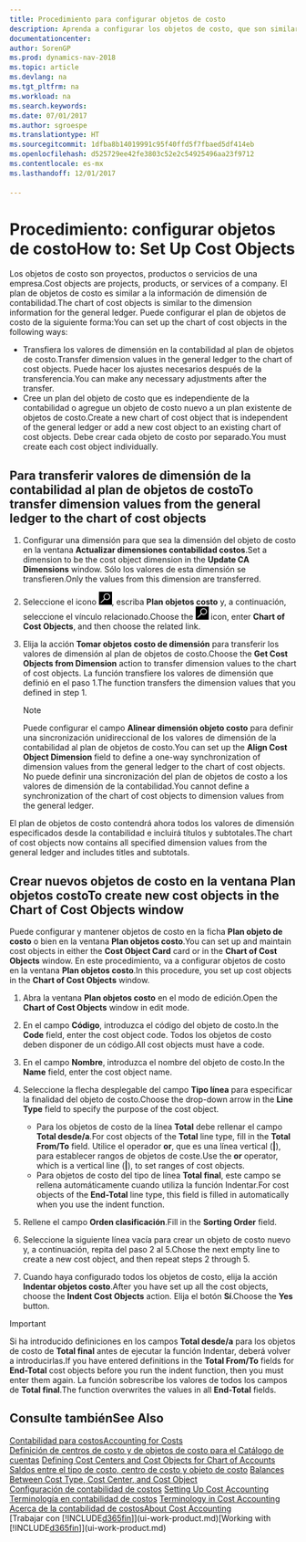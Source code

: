 ```yaml
---
title: Procedimiento para configurar objetos de costo
description: Aprenda a configurar los objetos de costo, que son similares a las dimensiones de contabilidad.
documentationcenter: 
author: SorenGP
ms.prod: dynamics-nav-2018
ms.topic: article
ms.devlang: na
ms.tgt_pltfrm: na
ms.workload: na
ms.search.keywords: 
ms.date: 07/01/2017
ms.author: sgroespe
ms.translationtype: HT
ms.sourcegitcommit: 1dfba8b14019991c95f40ffd5f7fbaed5df414eb
ms.openlocfilehash: d525729ee42fe3803c52e2c54925496aa23f9712
ms.contentlocale: es-mx
ms.lasthandoff: 12/01/2017

---
```

# <a name="how-to-set-up-cost-objects"></a><span data-ttu-id="7f51c-103">Procedimiento: configurar objetos de costo</span><span class="sxs-lookup"><span data-stu-id="7f51c-103">How to: Set Up Cost Objects</span></span>
<span data-ttu-id="7f51c-104">Los objetos de costo son proyectos, productos o servicios de una empresa.</span><span class="sxs-lookup"><span data-stu-id="7f51c-104">Cost objects are projects, products, or services of a company.</span></span> <span data-ttu-id="7f51c-105">El plan de objetos de costo es similar a la información de dimensión de contabilidad.</span><span class="sxs-lookup"><span data-stu-id="7f51c-105">The chart of cost objects is similar to the dimension information for the general ledger.</span></span> <span data-ttu-id="7f51c-106">Puede configurar el plan de objetos de costo de la siguiente forma:</span><span class="sxs-lookup"><span data-stu-id="7f51c-106">You can set up the chart of cost objects in the following ways:</span></span>  

* <span data-ttu-id="7f51c-107">Transfiera los valores de dimensión en la contabilidad al plan de objetos de costo.</span><span class="sxs-lookup"><span data-stu-id="7f51c-107">Transfer dimension values in the general ledger to the chart of cost objects.</span></span> <span data-ttu-id="7f51c-108">Puede hacer los ajustes necesarios después de la transferencia.</span><span class="sxs-lookup"><span data-stu-id="7f51c-108">You can make any necessary adjustments after the transfer.</span></span>  
* <span data-ttu-id="7f51c-109">Cree un plan del objeto de costo que es independiente de la contabilidad o agregue un objeto de costo nuevo a un plan existente de objetos de costo.</span><span class="sxs-lookup"><span data-stu-id="7f51c-109">Create a new chart of cost object that is independent of the general ledger or add a new cost object to an existing chart of cost objects.</span></span> <span data-ttu-id="7f51c-110">Debe crear cada objeto de costo por separado.</span><span class="sxs-lookup"><span data-stu-id="7f51c-110">You must create each cost object individually.</span></span>  

## <a name="to-transfer-dimension-values-from-the-general-ledger-to-the-chart-of-cost-objects"></a><span data-ttu-id="7f51c-111">Para transferir valores de dimensión de la contabilidad al plan de objetos de costo</span><span class="sxs-lookup"><span data-stu-id="7f51c-111">To transfer dimension values from the general ledger to the chart of cost objects</span></span>  
1.  <span data-ttu-id="7f51c-112">Configurar una dimensión para que sea la dimensión del objeto de costo en la ventana **Actualizar dimensiones contabilidad costos**.</span><span class="sxs-lookup"><span data-stu-id="7f51c-112">Set a dimension to be the cost object dimension in the **Update CA Dimensions** window.</span></span> <span data-ttu-id="7f51c-113">Sólo los valores de esta dimensión se transfieren.</span><span class="sxs-lookup"><span data-stu-id="7f51c-113">Only the values from this dimension are transferred.</span></span>  
2.  <span data-ttu-id="7f51c-114">Seleccione el icono ![Buscar página o informe](media/ui-search/search_small.png "icono Buscar página o informe"), escriba **Plan objetos costo** y, a continuación, seleccione el vínculo relacionado.</span><span class="sxs-lookup"><span data-stu-id="7f51c-114">Choose the ![Search for Page or Report](media/ui-search/search_small.png "Search for Page or Report icon") icon, enter **Chart of Cost Objects**, and then choose the related link.</span></span>  
3.  <span data-ttu-id="7f51c-115">Elija la acción **Tomar objetos costo de dimensión** para transferir los valores de dimensión al plan de objetos de costo.</span><span class="sxs-lookup"><span data-stu-id="7f51c-115">Choose the **Get Cost Objects from Dimension** action to transfer dimension values to the chart of cost objects.</span></span> <span data-ttu-id="7f51c-116">La función transfiere los valores de dimensión que definió en el paso 1.</span><span class="sxs-lookup"><span data-stu-id="7f51c-116">The function transfers the dimension values that you defined in step 1.</span></span>  

    > [!NOTE]  
    >  <span data-ttu-id="7f51c-117">Puede configurar el campo **Alinear dimensión objeto costo** para definir una sincronización unidireccional de los valores de dimensión de la contabilidad al plan de objetos de costo.</span><span class="sxs-lookup"><span data-stu-id="7f51c-117">You can set up the **Align Cost Object Dimension**  field to define a one-way synchronization of dimension values from the general ledger to the chart of cost objects.</span></span> <span data-ttu-id="7f51c-118">No puede definir una sincronización del plan de objetos de costo a los valores de dimensión de la contabilidad.</span><span class="sxs-lookup"><span data-stu-id="7f51c-118">You cannot define a synchronization of the chart of cost objects to dimension values from the general ledger.</span></span>  

<span data-ttu-id="7f51c-119">El plan de objetos de costo contendrá ahora todos los valores de dimensión especificados desde la contabilidad e incluirá títulos y subtotales.</span><span class="sxs-lookup"><span data-stu-id="7f51c-119">The chart of cost objects now contains all specified dimension values from the general ledger and includes titles and subtotals.</span></span>  

## <a name="to-create-new-cost-objects-in-the-chart-of-cost-objects-window"></a><span data-ttu-id="7f51c-120">Crear nuevos objetos de costo en la ventana Plan objetos costo</span><span class="sxs-lookup"><span data-stu-id="7f51c-120">To create new cost objects in the Chart of Cost Objects window</span></span>  
<span data-ttu-id="7f51c-121">Puede configurar y mantener objetos de costo en la ficha **Plan objeto de costo** o bien en la ventana **Plan objetos costo**.</span><span class="sxs-lookup"><span data-stu-id="7f51c-121">You can set up and maintain cost objects in either the **Cost Object Card** card or in the **Chart of Cost Objects** window.</span></span> <span data-ttu-id="7f51c-122">En este procedimiento, va a configurar objetos de costo en la ventana **Plan objetos costo**.</span><span class="sxs-lookup"><span data-stu-id="7f51c-122">In this procedure, you set up cost objects in the **Chart of Cost Objects** window.</span></span>  

1.  <span data-ttu-id="7f51c-123">Abra la ventana **Plan objetos costo** en el modo de edición.</span><span class="sxs-lookup"><span data-stu-id="7f51c-123">Open the **Chart of Cost Objects** window in edit mode.</span></span>  
2.  <span data-ttu-id="7f51c-124">En el campo **Código**, introduzca el código del objeto de costo.</span><span class="sxs-lookup"><span data-stu-id="7f51c-124">In the **Code** field, enter the cost object code.</span></span> <span data-ttu-id="7f51c-125">Todos los objetos de costo deben disponer de un código.</span><span class="sxs-lookup"><span data-stu-id="7f51c-125">All cost objects must have a code.</span></span>  
3.  <span data-ttu-id="7f51c-126">En el campo **Nombre**, introduzca el nombre del objeto de costo.</span><span class="sxs-lookup"><span data-stu-id="7f51c-126">In the **Name** field, enter the cost object name.</span></span>  
4.  <span data-ttu-id="7f51c-127">Seleccione la flecha desplegable del campo **Tipo línea** para especificar la finalidad del objeto de costo.</span><span class="sxs-lookup"><span data-stu-id="7f51c-127">Choose the drop-down arrow in the **Line Type** field to specify the purpose of the cost object.</span></span>  

    * <span data-ttu-id="7f51c-128">Para los objetos de costo de la línea **Total** debe rellenar el campo **Total desde/a**.</span><span class="sxs-lookup"><span data-stu-id="7f51c-128">For cost objects of the **Total** line type, fill in the **Total From/To** field.</span></span> <span data-ttu-id="7f51c-129">Utilice el operador **or**, que es una línea vertical (**&#124;**), para establecer rangos de objetos de coste.</span><span class="sxs-lookup"><span data-stu-id="7f51c-129">Use the **or** operator, which is a vertical line (**&#124;**), to set ranges of cost objects.</span></span>  
    * <span data-ttu-id="7f51c-130">Para objetos de costo del tipo de línea **Total final**, este campo se rellena automáticamente cuando utiliza la función Indentar.</span><span class="sxs-lookup"><span data-stu-id="7f51c-130">For cost objects of the **End-Total** line type, this field is filled in automatically when you use  the indent function.</span></span>  
5.  <span data-ttu-id="7f51c-131">Rellene el campo **Orden clasificación**.</span><span class="sxs-lookup"><span data-stu-id="7f51c-131">Fill in the **Sorting Order** field.</span></span>  
6.  <span data-ttu-id="7f51c-132">Seleccione la siguiente línea vacía para crear un objeto de costo nuevo y, a continuación, repita del paso 2 al 5.</span><span class="sxs-lookup"><span data-stu-id="7f51c-132">Chose the next empty line to create a new cost object, and then repeat steps 2 through 5.</span></span>  
7.  <span data-ttu-id="7f51c-133">Cuando haya configurado todos los objetos de costo, elija la acción **Indentar objetos costo**.</span><span class="sxs-lookup"><span data-stu-id="7f51c-133">After you have set up all the cost objects, choose the **Indent Cost Objects** action.</span></span> <span data-ttu-id="7f51c-134">Elija el botón **Sí**.</span><span class="sxs-lookup"><span data-stu-id="7f51c-134">Choose the **Yes** button.</span></span>  

> [!IMPORTANT]  
>  <span data-ttu-id="7f51c-135">Si ha introducido definiciones en los campos **Total desde/a** para los objetos de costo de **Total final** antes de ejecutar la función Indentar, deberá volver a introducirlas.</span><span class="sxs-lookup"><span data-stu-id="7f51c-135">If you have entered definitions in the **Total From/To** fields for **End-Total** cost objects before you run the indent function, then you must enter them again.</span></span> <span data-ttu-id="7f51c-136">La función sobrescribe los valores de todos los campos de **Total final**.</span><span class="sxs-lookup"><span data-stu-id="7f51c-136">The function overwrites the values in all **End-Total** fields.</span></span>  

## <a name="see-also"></a><span data-ttu-id="7f51c-137">Consulte también</span><span class="sxs-lookup"><span data-stu-id="7f51c-137">See Also</span></span>  
[<span data-ttu-id="7f51c-138">Contabilidad para costos</span><span class="sxs-lookup"><span data-stu-id="7f51c-138">Accounting for Costs</span></span>](finance-manage-cost-accounting.md)  
<span data-ttu-id="7f51c-139">[Definición de centros de costo y de objetos de costo para el Catálogo de cuentas](finance-defining-cost-centers-and-cost-objects-for-chart-of-accounts.md) </span><span class="sxs-lookup"><span data-stu-id="7f51c-139">[Defining Cost Centers and Cost Objects for Chart of Accounts](finance-defining-cost-centers-and-cost-objects-for-chart-of-accounts.md) </span></span>  
<span data-ttu-id="7f51c-140">[Saldos entre el tipo de costo, centro de costo y objeto de costo](finance-balances-between-cost-type-cost-center-and-cost-object.md) </span><span class="sxs-lookup"><span data-stu-id="7f51c-140">[Balances Between Cost Type, Cost Center, and Cost Object](finance-balances-between-cost-type-cost-center-and-cost-object.md) </span></span>  
<span data-ttu-id="7f51c-141">[Configuración de contabilidad de costos](finance-set-up-cost-accounting.md) </span><span class="sxs-lookup"><span data-stu-id="7f51c-141">[Setting Up Cost Accounting](finance-set-up-cost-accounting.md) </span></span>  
<span data-ttu-id="7f51c-142">[Terminología en contabilidad de costos](finance-terminology-in-cost-accounting.md) </span><span class="sxs-lookup"><span data-stu-id="7f51c-142">[Terminology in Cost Accounting](finance-terminology-in-cost-accounting.md) </span></span>  
[<span data-ttu-id="7f51c-143">Acerca de la contabilidad de costos</span><span class="sxs-lookup"><span data-stu-id="7f51c-143">About Cost Accounting</span></span>](finance-about-cost-accounting.md)  
<span data-ttu-id="7f51c-144">[Trabajar con [!INCLUDE[d365fin](includes/d365fin_md.md)]](ui-work-product.md)</span><span class="sxs-lookup"><span data-stu-id="7f51c-144">[Working with [!INCLUDE[d365fin](includes/d365fin_md.md)]](ui-work-product.md)</span></span>

